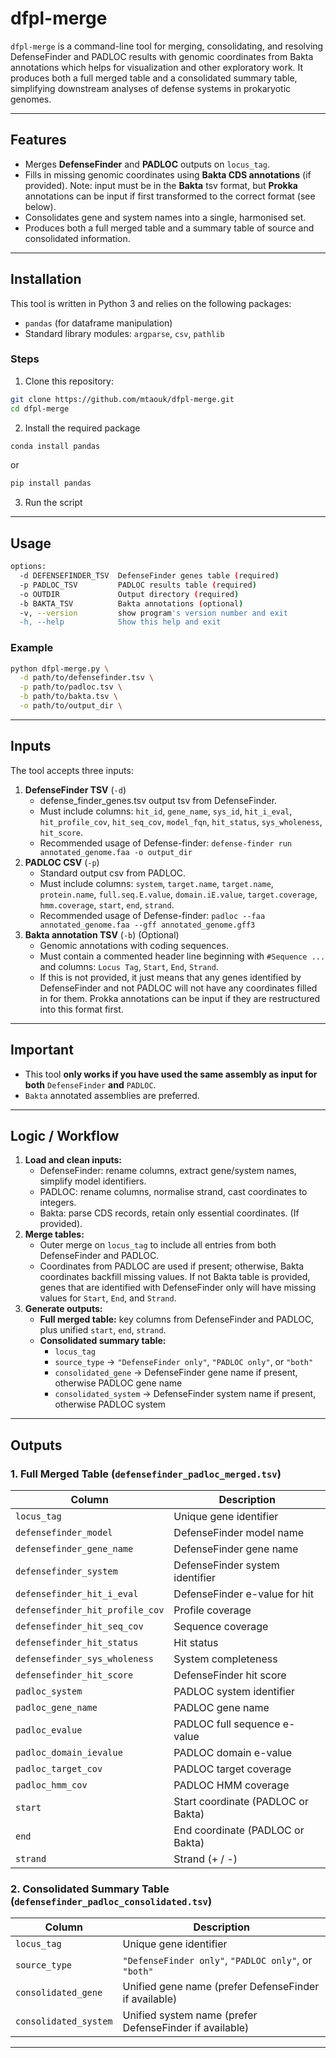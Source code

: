 # dfpl-merge

`dfpl-merge` is a command-line tool for merging, consolidating, and
resolving DefenseFinder and PADLOC results with genomic coordinates from
Bakta annotations which helps for visualization and other exploratory
work. It produces both a full merged table and a consolidated summary
table, simplifying downstream analyses of defense systems in prokaryotic
genomes.

------------------------------------------------------------------------

## Features

-   Merges **DefenseFinder** and **PADLOC** outputs on `locus_tag`.
-   Fills in missing genomic coordinates using **Bakta CDS annotations**
    (if provided). Note: input must be in the **Bakta** tsv format, but
    **Prokka** annotations can be input if first transformed to the
    correct format (see below).
-   Consolidates gene and system names into a single, harmonised set.
-   Produces both a full merged table and a summary table of source and
    consolidated information.

------------------------------------------------------------------------

## Installation

This tool is written in Python 3 and relies on the following packages:

-   `pandas` (for dataframe manipulation)
-   Standard library modules: `argparse`, `csv`, `pathlib`

### Steps

1.  Clone this repository:

``` bash
git clone https://github.com/mtaouk/dfpl-merge.git
cd dfpl-merge
```

2.  Install the required package

``` bash
conda install pandas
```

or

``` bash
pip install pandas
```

3.  Run the script

------------------------------------------------------------------------

## Usage

``` bash
options:
  -d DEFENSEFINDER_TSV  DefenseFinder genes table (required)
  -p PADLOC_TSV         PADLOC results table (required)
  -o OUTDIR             Output directory (required)
  -b BAKTA_TSV          Bakta annotations (optional)
  -v, --version         show program's version number and exit
  -h, --help            Show this help and exit
```

### Example

``` bash
python dfpl-merge.py \
  -d path/to/defensefinder.tsv \
  -p path/to/padloc.tsv \
  -b path/to/bakta.tsv \
  -o path/to/output_dir \
```

------------------------------------------------------------------------

## Inputs

The tool accepts three inputs:

1.  **DefenseFinder TSV** (`-d`)
    -   defense_finder_genes.tsv output tsv from DefenseFinder.
    -   Must include columns: `hit_id`, `gene_name`, `sys_id`,
        `hit_i_eval`, `hit_profile_cov`, `hit_seq_cov`, `model_fqn`,
        `hit_status`, `sys_wholeness`, `hit_score`.
    -   Recommended usage of Defense-finder:
        `defense-finder run annotated_genome.faa -o output_dir`
2.  **PADLOC CSV** (`-p`)
    -   Standard output csv from PADLOC.
    -   Must include columns: `system`, `target.name`, `target.name`,
        `protein.name`, `full.seq.E.value`, `domain.iE.value`,
        `target.coverage`, `hmm.coverage`, `start`, `end`, `strand`.
    -   Recommended usage of Defense-finder:
        `padloc --faa annotated_genome.faa --gff annotated_genome.gff3`
3.  **Bakta annotation TSV** (`-b`) (Optional)
    -   Genomic annotations with coding sequences.
    -   Must contain a commented header line beginning with
        `#Sequence ...` and columns: `Locus Tag`, `Start`, `End`,
        `Strand`.
    -   If this is not provided, it just means that any genes identified
        by DefenseFinder and not PADLOC will not have any coordinates
        filled in for them. Prokka annotations can be input if they are
        restructured into this format first.

------------------------------------------------------------------------

## Important

-   This tool **only works if you have used the same assembly as input
    for both** `DefenseFinder` **and** `PADLOC`.
-   `Bakta` annotated assemblies are preferred.

------------------------------------------------------------------------

## Logic / Workflow

1.  **Load and clean inputs:**
    -   DefenseFinder: rename columns, extract gene/system names,
        simplify model identifiers.
    -   PADLOC: rename columns, normalise strand, cast coordinates to
        integers.
    -   Bakta: parse CDS records, retain only essential coordinates. (If
        provided).
2.  **Merge tables:**
    -   Outer merge on `locus_tag` to include all entries from both
        DefenseFinder and PADLOC.
    -   Coordinates from PADLOC are used if present; otherwise, Bakta
        coordinates backfill missing values. If not Bakta table is
        provided, genes that are identified with DefenseFinder only will
        have missing values for `Start`, `End`, and `Strand`.
3.  **Generate outputs:**
    -   **Full merged table:** key columns from DefenseFinder and
        PADLOC, plus unified `start`, `end`, `strand`.
    -   **Consolidated summary table:**
        -   `locus_tag`
        -   `source_type` → `"DefenseFinder only"`, `"PADLOC only"`, or
            `"both"`
        -   `consolidated_gene` → DefenseFinder gene name if present,
            otherwise PADLOC gene name
        -   `consolidated_system` → DefenseFinder system name if
            present, otherwise PADLOC system

------------------------------------------------------------------------

## Outputs

### 1. Full Merged Table (`defensefinder_padloc_merged.tsv`)

| Column                          | Description                        |
|---------------------------------|------------------------------------|
| `locus_tag`                     | Unique gene identifier             |
| `defensefinder_model`           | DefenseFinder model name           |
| `defensefinder_gene_name`       | DefenseFinder gene name            |
| `defensefinder_system`          | DefenseFinder system identifier    |
| `defensefinder_hit_i_eval`      | DefenseFinder e-value for hit      |
| `defensefinder_hit_profile_cov` | Profile coverage                   |
| `defensefinder_hit_seq_cov`     | Sequence coverage                  |
| `defensefinder_hit_status`      | Hit status                         |
| `defensefinder_sys_wholeness`   | System completeness                |
| `defensefinder_hit_score`       | DefenseFinder hit score            |
| `padloc_system`                 | PADLOC system identifier           |
| `padloc_gene_name`              | PADLOC gene name                   |
| `padloc_evalue`                 | PADLOC full sequence e-value       |
| `padloc_domain_ievalue`         | PADLOC domain e-value              |
| `padloc_target_cov`             | PADLOC target coverage             |
| `padloc_hmm_cov`                | PADLOC HMM coverage                |
| `start`                         | Start coordinate (PADLOC or Bakta) |
| `end`                           | End coordinate (PADLOC or Bakta)   |
| `strand`                        | Strand (+ / -)                     |

### 2. Consolidated Summary Table (`defensefinder_padloc_consolidated.tsv`)

| Column                | Description                                             |
|----------------------------|--------------------------------------------|
| `locus_tag`           | Unique gene identifier                                  |
| `source_type`         | `"DefenseFinder only"`, `"PADLOC only"`, or `"both"`    |
| `consolidated_gene`   | Unified gene name (prefer DefenseFinder if available)   |
| `consolidated_system` | Unified system name (prefer DefenseFinder if available) |

------------------------------------------------------------------------
